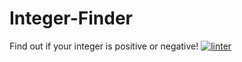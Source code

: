 # Integer-Finder
Find out if your integer is positive or negative!
[![linter](https://github.com/michael-the-boyer/Integer-Finder/workflows/linter/badge.svg)](https://github.com/marketplace/actions/super-linter)
